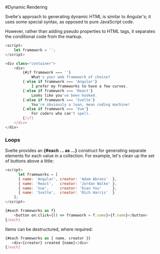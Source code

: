 #Dynamic Rendering

Svelte's approach to generating dynamic HTML is similar to Angular's; it uses some special syntax, as opposed to pure JavaScript code.

However, rather than adding pseudo properties to HTML tags, it separates the conditional code from the markup.

```javascript
<script>
    let framework = '';
</script>

<div class="container">
    <div>
        {#if framework === ''}
            What's your web framework of choice?
        {:else if framework === 'Angular'}
            I prefer my frameworks to have a few curves.
        {:else if framework === 'React'}
            Looks like you've been hooked.
        {:else if framework === 'Svelte'}
            You're obviously a lean, mean coding machine!
        {:else if framework === 'Vue'}
            For coders who can't spell.
        {/if}
    </div>
</div>
```

### Loops

Svelte provides an **{#each ... as ...}** construct for generating separate elements for each value in a collection. For example, let's clean up the set of buttons above a little:

```javascript
<script>
	  let frameworks = [
      { name: 'Angular', creator: 'Adam Abrons'  },
      { name: 'React',   creator: 'Jordan Walke' },
      { name: 'Vue',     creator: 'Evan You'     },
      { name: 'Svelte',  creator: 'Rich Harris'  }
    ];
</script>

{#each frameworks as f}
    <button on:click={() => framework = f.name}>{f.name}</button>
{/each}
```

Items can be destructured, where required:

```javascript
{#each frameworks as { name, creator }}
   <div>{creator} created {name}</div>
{/each}
```

